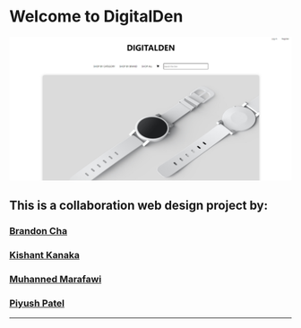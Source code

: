 # Welcome to DigitalDen

<img src="./server/assets/splash.png" styled="width: 100%:" />

## This is a collaboration web design project by:

### [Brandon Cha](https://github.com/bcha92)

### [Kishant Kanaka](https://github.com/kskish)

### [Muhanned Marafawi](https://github.com/nedmarafawi)

### [Piyush Patel](https://github.com/Piyush-FSD)
---